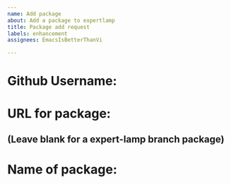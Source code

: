 ```yaml
---
name: Add package
about: Add a package to expertlamp
title: Package add request
labels: enhancement
assignees: EmacsIsBetterThanVi

---
```


# Github Username: 

# URL for package:
## (Leave blank for a expert-lamp branch package)

# Name of package:
